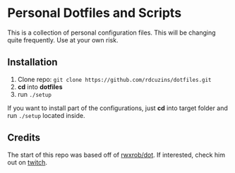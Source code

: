 # Personal Dotfiles and Scripts

This is a collection of personal configuration files.  This will be
changing quite frequently. Use at your own risk.

## Installation

1. Clone repo: `git clone https://github.com/rdcuzins/dotfiles.git`
1. **cd** into **dotfiles**
1. run `./setup`

If you want to install part of the configurations, just **cd** into
target folder and run `./setup` located inside.

## Credits

The start of this repo was based off of
[rwxrob/dot](https://github.com/rwxrob/dot).
If interested, check him out on [twitch](https://www.twitch.tv/rwxrob).

